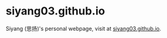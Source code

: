 # siyang03.github.io
Siyang (思扬)'s personal webpage, visit at <a href="https://siyang03.github.io" target="_blank">siyang03.github.io</a>.
